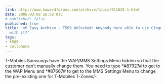 ```yaml
---
link: http://www.howardforums.com/archive/topic/911826-1.html
date: 2008-03-08 16:58 UTC
# published: false
published: true
title: 'vB Easy Archive - T509 Unlocked: Anybody here able to use Cingular MediaNet
  with it?'
tags:
- t509
- cellphone
---
```


T-Mobiles Samsungs have the WAP/MMS Settings Menu hidden so that the customer can't manually change them. You need to type *#87927# to get to the WAP Menu and *#87667# to get to the MMS Settings Menu to change the pre-existing one for T-Mobiles T-Zones/-
